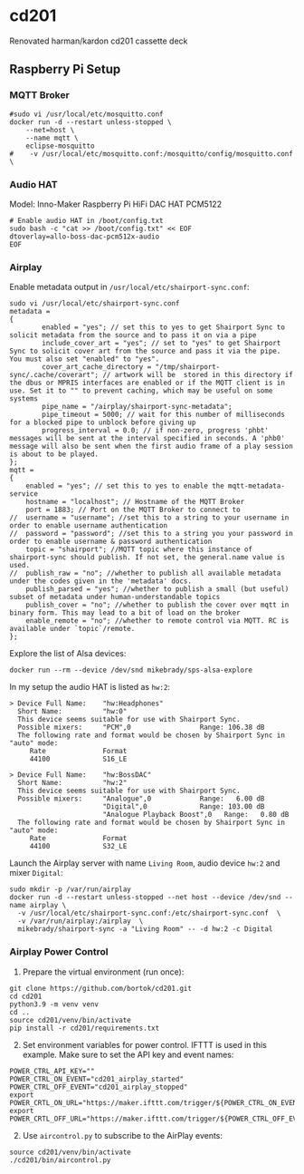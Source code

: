 # cd201
Renovated harman/kardon cd201 cassette deck

## Raspberry Pi Setup

### MQTT Broker

```Shell
#sudo vi /usr/local/etc/mosquitto.conf
docker run -d --restart unless-stopped \
    --net=host \
    --name mqtt \
    eclipse-mosquitto
#    -v /usr/local/etc/mosquitto.conf:/mosquitto/config/mosquitto.conf \
```

### Audio HAT

Model: Inno-Maker Raspberry Pi HiFi DAC HAT PCM5122

```Shell
# Enable audio HAT in /boot/config.txt
sudo bash -c "cat >> /boot/config.txt" << EOF
dtoverlay=allo-boss-dac-pcm512x-audio
EOF
```

### Airplay

Enable metadata output in `/usr/local/etc/shairport-sync.conf`:

```Shell
sudo vi /usr/local/etc/shairport-sync.conf
metadata =
{
        enabled = "yes"; // set this to yes to get Shairport Sync to solicit metadata from the source and to pass it on via a pipe
        include_cover_art = "yes"; // set to "yes" to get Shairport Sync to solicit cover art from the source and pass it via the pipe. You must also set "enabled" to "yes".
        cover_art_cache_directory = "/tmp/shairport-sync/.cache/coverart"; // artwork will be  stored in this directory if the dbus or MPRIS interfaces are enabled or if the MQTT client is in use. Set it to "" to prevent caching, which may be useful on some systems
        pipe_name = "/airplay/shairport-sync-metadata";
        pipe_timeout = 5000; // wait for this number of milliseconds for a blocked pipe to unblock before giving up
        progress_interval = 0.0; // if non-zero, progress 'phbt' messages will be sent at the interval specified in seconds. A 'phb0' message will also be sent when the first audio frame of a play session is about to be played.
};
mqtt =
{
	enabled = "yes"; // set this to yes to enable the mqtt-metadata-service
	hostname = "localhost"; // Hostname of the MQTT Broker
	port = 1883; // Port on the MQTT Broker to connect to
//	username = "username"; //set this to a string to your username in order to enable username authentication
//	password = "password"; //set this to a string you your password in order to enable username & password authentication
	topic = "shairport"; //MQTT topic where this instance of shairport-sync should publish. If not set, the general.name value is used.
//	publish_raw = "no"; //whether to publish all available metadata under the codes given in the 'metadata' docs.
	publish_parsed = "yes"; //whether to publish a small (but useful) subset of metadata under human-understandable topics
	publish_cover = "no"; //whether to publish the cover over mqtt in binary form. This may lead to a bit of load on the broker
	enable_remote = "no"; //whether to remote control via MQTT. RC is available under `topic`/remote.
};
```

Explore the list of Alsa devices:

```Shell
docker run --rm --device /dev/snd mikebrady/sps-alsa-explore
```

In my setup the audio HAT is listed as `hw:2`:

```
> Device Full Name:    "hw:Headphones"
  Short Name:          "hw:0"
  This device seems suitable for use with Shairport Sync.
  Possible mixers:     "PCM",0                 Range: 106.38 dB
  The following rate and format would be chosen by Shairport Sync in "auto" mode:
     Rate              Format
     44100             S16_LE

> Device Full Name:    "hw:BossDAC"
  Short Name:          "hw:2"
  This device seems suitable for use with Shairport Sync.
  Possible mixers:     "Analogue",0            Range:   6.00 dB
                       "Digital",0             Range: 103.00 dB
                       "Analogue Playback Boost",0   Range:   0.80 dB
  The following rate and format would be chosen by Shairport Sync in "auto" mode:
     Rate              Format
     44100             S32_LE

```

Launch the Airplay server with name `Living Room`, audio device `hw:2` and mixer `Digital`:

```Shell
sudo mkdir -p /var/run/airplay
docker run -d --restart unless-stopped --net host --device /dev/snd --name airplay \
  -v /usr/local/etc/shairport-sync.conf:/etc/shairport-sync.conf  \
  -v /var/run/airplay:/airplay  \
  mikebrady/shairport-sync -a "Living Room" -- -d hw:2 -c Digital
```

### Airplay Power Control

1. Prepare the virtual environment (run once):

```Shell
git clone https://github.com/bortok/cd201.git
cd cd201
python3.9 -m venv venv
cd ..
source cd201/venv/bin/activate
pip install -r cd201/requirements.txt
```

2. Set environment variables for power control. IFTTT is used in this example. Make sure to set the API key and event names:

```Shell
POWER_CTRL_API_KEY=""
POWER_CTRL_ON_EVENT="cd201_airplay_started"
POWER_CTRL_OFF_EVENT="cd201_airplay_stopped"
export POWER_CRTL_ON_URL="https://maker.ifttt.com/trigger/${POWER_CTRL_ON_EVENT}/with/key/${POWER_CTRL_API_KEY}"
export POWER_CRTL_OFF_URL="https://maker.ifttt.com/trigger/${POWER_CTRL_OFF_EVENT}/with/key/${POWER_CTRL_API_KEY}"
```

2. Use `aircontrol.py` to subscribe to the AirPlay events:

```Shell
source cd201/venv/bin/activate
./cd201/bin/aircontrol.py
```
